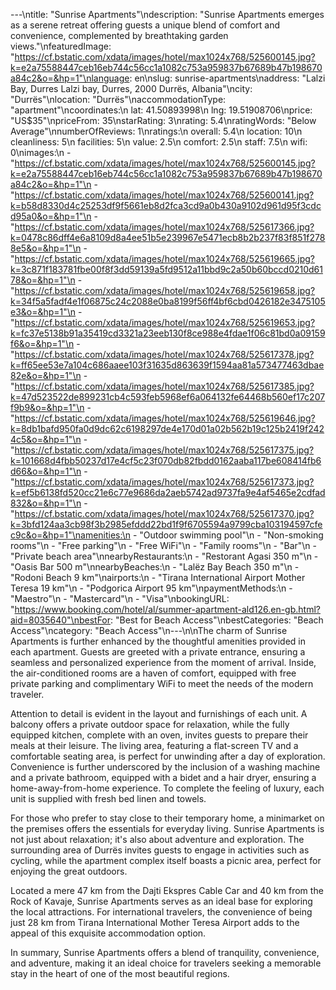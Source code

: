 ---\ntitle: "Sunrise Apartments"\ndescription: "Sunrise Apartments emerges as a serene retreat offering guests a unique blend of comfort and convenience, complemented by breathtaking garden views."\nfeaturedImage: "https://cf.bstatic.com/xdata/images/hotel/max1024x768/525600145.jpg?k=e2a75588447ceb16eb744c56cc1a1082c753a959837b67689b47b198670a84c2&o=&hp=1"\nlanguage: en\nslug: sunrise-apartments\naddress: "Lalzi Bay, Durres Lalzi bay, Durres, 2000 Durrës, Albania"\ncity: "Durrës"\nlocation: "Durrës"\naccommodationType: "apartment"\ncoordinates:\n  lat: 41.50893998\n  lng: 19.51908706\nprice: "US$35"\npriceFrom: 35\nstarRating: 3\nrating: 5.4\nratingWords: "Below Average"\nnumberOfReviews: 1\nratings:\n  overall: 5.4\n  location: 10\n  cleanliness: 5\n  facilities: 5\n  value: 2.5\n  comfort: 2.5\n  staff: 7.5\n  wifi: 0\nimages:\n  - "https://cf.bstatic.com/xdata/images/hotel/max1024x768/525600145.jpg?k=e2a75588447ceb16eb744c56cc1a1082c753a959837b67689b47b198670a84c2&o=&hp=1"\n  - "https://cf.bstatic.com/xdata/images/hotel/max1024x768/525600141.jpg?k=b58d8330d4c25253df9f5661eb8d2fca3cd9a0b430a9102d961d95f3cdcd95a0&o=&hp=1"\n  - "https://cf.bstatic.com/xdata/images/hotel/max1024x768/525617366.jpg?k=0478c86dff4e6a8109d8a4ee51b5e239967e5471ecb8b2b237f83f851f2788e5&o=&hp=1"\n  - "https://cf.bstatic.com/xdata/images/hotel/max1024x768/525619665.jpg?k=3c871f183781fbe00f8f3dd59139a5fd9512a11bbd9c2a50b60bccd0210d6178&o=&hp=1"\n  - "https://cf.bstatic.com/xdata/images/hotel/max1024x768/525619658.jpg?k=34f5a5fadf4e1f06875c24c2088e0ba8199f56ff4bf6cbd0426182e3475105e3&o=&hp=1"\n  - "https://cf.bstatic.com/xdata/images/hotel/max1024x768/525619653.jpg?k=fc37e5138b91a35419cd3321a23eeb130f8ce988e4fdae1f06c81bd0a09159f6&o=&hp=1"\n  - "https://cf.bstatic.com/xdata/images/hotel/max1024x768/525617378.jpg?k=ff65ee53e7a104c686aaee103f31635d863639f1594aa81a573477463dbae82e&o=&hp=1"\n  - "https://cf.bstatic.com/xdata/images/hotel/max1024x768/525617385.jpg?k=47d523522de899231cb4c593feb5968ef6a064132fe64468b560ef17c207f9b9&o=&hp=1"\n  - "https://cf.bstatic.com/xdata/images/hotel/max1024x768/525619646.jpg?k=8db1bafd950fa0d9dc62c6198297de4e170d01a02b562b19c125b2419f2424c5&o=&hp=1"\n  - "https://cf.bstatic.com/xdata/images/hotel/max1024x768/525617375.jpg?k=101668d4fbb50237d17e4cf5c23f070db82fbdd0162aaba117be608414fb6d66&o=&hp=1"\n  - "https://cf.bstatic.com/xdata/images/hotel/max1024x768/525617373.jpg?k=ef5b6138fd520cc21e6c77e9686da2aeb5742ad9737fa9e4af5465e2cdfad832&o=&hp=1"\n  - "https://cf.bstatic.com/xdata/images/hotel/max1024x768/525617370.jpg?k=3bfd124aa3cb98f3b2985efddd22bd1f9f6705594a9799cba103194597cfec9c&o=&hp=1"\namenities:\n  - "Outdoor swimming pool"\n  - "Non-smoking rooms"\n  - "Free parking"\n  - "Free WiFi"\n  - "Family rooms"\n  - "Bar"\n  - "Private beach area"\nnearbyRestaurants:\n  - "Restorant Agasi 350 m"\n  - "Oasis Bar 500 m"\nnearbyBeaches:\n  - "Lalëz Bay Beach 350 m"\n  - "Rodoni Beach 9 km"\nairports:\n  - "Tirana International Airport Mother Teresa 19 km"\n  - "Podgorica Airport 95 km"\npaymentMethods:\n  - "Maestro"\n  - "Mastercard"\n  - "Visa"\nbookingURL: "https://www.booking.com/hotel/al/summer-apartment-ald126.en-gb.html?aid=8035640"\nbestFor: "Best for Beach Access"\nbestCategories: "Beach Access"\ncategory: "Beach Access"\n---\n\nThe charm of Sunrise Apartments is further enhanced by the thoughtful amenities provided in each apartment. Guests are greeted with a private entrance, ensuring a seamless and personalized experience from the moment of arrival. Inside, the air-conditioned rooms are a haven of comfort, equipped with free private parking and complimentary WiFi to meet the needs of the modern traveler.

Attention to detail is evident in the layout and furnishings of each unit. A balcony offers a private outdoor space for relaxation, while the fully equipped kitchen, complete with an oven, invites guests to prepare their meals at their leisure. The living area, featuring a flat-screen TV and a comfortable seating area, is perfect for unwinding after a day of exploration. Convenience is further underscored by the inclusion of a washing machine and a private bathroom, equipped with a bidet and a hair dryer, ensuring a home-away-from-home experience. To complete the feeling of luxury, each unit is supplied with fresh bed linen and towels.

For those who prefer to stay close to their temporary home, a minimarket on the premises offers the essentials for everyday living. Sunrise Apartments is not just about relaxation; it's also about adventure and exploration. The surrounding area of Durrës invites guests to engage in activities such as cycling, while the apartment complex itself boasts a picnic area, perfect for enjoying the great outdoors.

Located a mere 47 km from the Dajti Ekspres Cable Car and 40 km from the Rock of Kavaje, Sunrise Apartments serves as an ideal base for exploring the local attractions. For international travelers, the convenience of being just 28 km from Tirana International Mother Teresa Airport adds to the appeal of this exquisite accommodation option.

In summary, Sunrise Apartments offers a blend of tranquility, convenience, and adventure, making it an ideal choice for travelers seeking a memorable stay in the heart of one of the most beautiful regions.